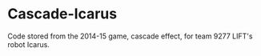 # Cascade-Icarus

Code stored from the 2014-15 game, cascade effect, for team 9277 LIFT's robot Icarus.
